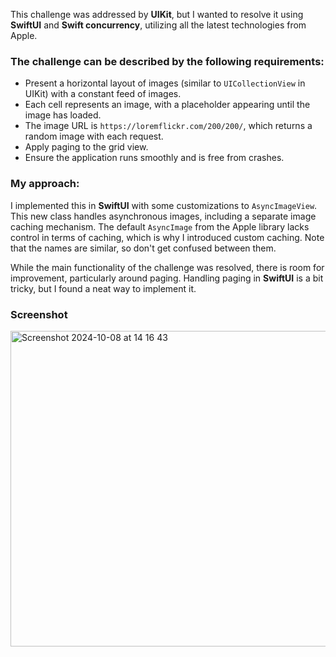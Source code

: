 This challenge was addressed by **UIKit**, but I wanted to resolve it using **SwiftUI** and **Swift concurrency**, utilizing all the latest technologies from Apple.

### The challenge can be described by the following requirements:

- Present a horizontal layout of images (similar to `UICollectionView` in UIKit) with a constant feed of images.
- Each cell represents an image, with a placeholder appearing until the image has loaded.
- The image URL is `https://loremflickr.com/200/200/`, which returns a random image with each request.
- Apply paging to the grid view.
- Ensure the application runs smoothly and is free from crashes.

### My approach:

I implemented this in **SwiftUI** with some customizations to `AsyncImageView`. This new class handles asynchronous images, including a separate image caching mechanism. The default `AsyncImage` from the Apple library lacks control in terms of caching, which is why I introduced custom caching. Note that the names are similar, so don't get confused between them.

While the main functionality of the challenge was resolved, there is room for improvement, particularly around paging. Handling paging in **SwiftUI** is a bit tricky, but I found a neat way to implement it.

### Screenshot
<img width="505" alt="Screenshot 2024-10-08 at 14 16 43" src="https://github.com/user-attachments/assets/7e7b56f8-1e25-455c-a351-74620a082394">

